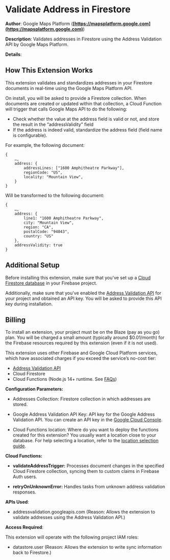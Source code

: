 # Validate Address in Firestore

**Author**: Google Maps Platform (**[https://mapsplatform.google.com](https://mapsplatform.google.com)**)

**Description**: Validates addresses in Firestore using the Address Validation API by Google Maps Platform.



**Details**: 
## How This Extension Works

This extension validates and standardizes addresses in your Firestore documents in real-time using the Google Maps Platform API.

On install, you will be asked to provide a Firestore collection. When documents are created or updated within that collection, a Cloud Function will trigger that calls Google Maps API to do the following:

* Check whether the value at the address field is valid or not, and store the result in the “addressValidity” field
* If the address is indeed valid, standardize the address field (field name is configurable).

For example, the following document:

```
{
    …,
    address: {
        addressLines: ["1600 Amphitheatre Parkway"],
        regionCode: "US",
        locality: "Mountain View",
    }
}
```

Will be transformed to the following document:

```
{
    …,
    address: {
        line1: "1600 Amphitheatre Parkway",
        city: "Mountain View",
        region: "CA",
        postalCode: "94043",
        country: "US"
    },
    addressValidity: true
}
```

## Additional Setup

Before installing this extension, make sure that you've set up a [Cloud Firestore database](https://firebase.google.com/docs/firestore/quickstart) in your Firebase project.

Additionally, make sure that you've enabled the [Address Validation API](https://developers.google.com/maps/documentation/address-validation/cloud-setup) for your project and obtained an API key. You will be asked to provide this API key during installation.

## Billing

To install an extension, your project must be on the Blaze (pay as you go) plan. You will be charged a small amount (typically around $0.01/month) for the Firebase resources required by this extension (even if it is not used).

This extension uses other Firebase and Google Cloud Platform services, which have associated charges if you exceed the service’s no-cost tier:

* [Address Validation API](https://developers.google.com/maps/documentation/address-validation/usage-and-billing)
* Cloud Firestore
* Cloud Functions (Node.js 14+ runtime. See [FAQs](https://firebase.google.com/support/faq#extensions-pricing))




**Configuration Parameters:**

* Addresses Collection: Firestore collection in which addresses are stored.

* Google Address Validation API Key: API key for the Google Address Validation API. You can create an API key in the [Google Cloud Console](https://console.cloud.google.com/apis/credentials).

* Cloud Functions location: Where do you want to deploy the functions created for this extension? You usually want a location close to your database. For help selecting a location, refer to the [location selection guide](https://firebase.google.com/docs/functions/locations).



**Cloud Functions:**

* **validateAddressTrigger:** Processes document changes in the specified Cloud Firestore collection, syncing them to custom claims in Firebase Auth users.

* **retryOnUnknownError:** Handles tasks from unknown address validation responses.



**APIs Used**:

* addressvalidation.googleapis.com (Reason: Allows the extension to validate addresses using the Address Validation API.)



**Access Required**:



This extension will operate with the following project IAM roles:

* datastore.user (Reason: Allows the extension to write sync information back to Firestore.)
